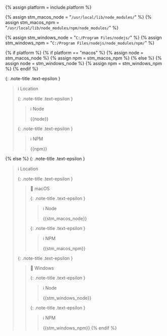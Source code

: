 <!-- _includes/docs/env/nodejs/ -->

<!-- USE CASE -->
<!-- 1. include docs/env/nodejs/location.md  -->
<!-- 2. include docs/env/nodejs/location.md platform="macos" -->
<!-- 3. include docs/env/nodejs/location.md platform="windows" -->

{% assign platform = include.platform %}

{% assign stm_macos_node =  "`/usr/local/lib/node_modules/`" %}
{% assign stm_macos_npm =  "`/usr/local/lib/node_modules/npm/node_modules/`" %}

{% assign stm_windows_node =  "`C:/Program Files/nodejs/`" %}
{% assign stm_windows_npm =  "`C:/Program Files/nodejs/node_modules/npm/`" %}

<!-- macOS & Windows -->
{% if platform %}
    {% if platform == "macos" %}
        {% assign node =  stm_macos_node %}
        {% assign npm =  stm_macos_npm %}
    {% else %}
        {% assign node =  stm_windows_node %}
        {% assign npm =  stm_windows_npm %}
    {% endif %}

{: .note-title .text-epsilon }
> ℹ️ Location
>
> {: .note-title .text-epsilon }
>> ℹ️ Node
>> 
>> {{node}}
>
> {: .note-title .text-epsilon }
>> ℹ️ NPM
>> 
>> {{npm}}

<!-- ALL -->
{% else %}
{: .note-title .text-epsilon }
> ℹ️ Location
>
> {: .note-title .text-epsilon }
>> 🔘 macOS
>>
>> {: .note-title .text-epsilon }
>>> ℹ️ Node
>>>
>>> {{stm_macos_node}}
>>
>> {: .note-title .text-epsilon }
>>> ℹ️ NPM
>>>
>>> {{stm_macos_npm}}
>
> {: .note-title .text-epsilon }
>> 🔘 Windows
>>
>> {: .note-title .text-epsilon }
>>> ℹ️ Node
>>>
>>> {{stm_windows_node}}
>>
>> {: .note-title .text-epsilon }
>>> ℹ️ NPM
>>>
>>> {{stm_windows_npm}}
{% endif %}
